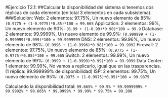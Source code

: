 #Ejercicio T2.1:
##Calcular la disponibilidad del sistema si tenemos dos réplicas de cada elemento (en total 3 elementos en cada subsistema).
###Solución:
Web: 2 elementos: 97.75%, Un nuevo elemento de 85%: `(0.9775 + (1-0.9775)*0.85)*100 = 99.665`
Application: 2 elementos: 99%, Un nuevo elemento de 90%: `(0.99 + (1-0.99)*0.90)*100 = 99.9`
Database: 2 elementos: 99.9999%, Un nuevo elemento de 99.9%: `(0.999999 + (1-0.999999)*0.999)*100 = 99.9999999`
DNS: 2 elementos: 99.96%, Un nuevo elemento de 98%: `(0.9996 + (1-0.9996)*0.98)*100 = 99.9992`
Firewall: 2 elementos: 97.75%, Un nuevo elemento de 85%: `(0.9775 + (1-0.9775)*0.85)*100 = 99.665`
Switch: 2 elementos: 99.99%, Un nuevo elemento de 99%: `(0.9999 + (1-0.9999)*0.99)*100 = 99.9999`
Data Center: 1 elemento: 99.99%, No vamos a replicarlo, igual que en las trasparencias. (1 réplica: 99.999999% de disponibilidad)
ISP: 2 elementos: 99.75%, Un nuevo elemento de 95%: `(0.9975 + (1-0.9975)*0.95)*100 = 99.9875`

Calculando la disponibilidad total:
`99.665% * 99.9% * 99.9999999% * 99.9992% * 99.665% * 99.9999% * 99.99% * 99.75% = 99.208`

